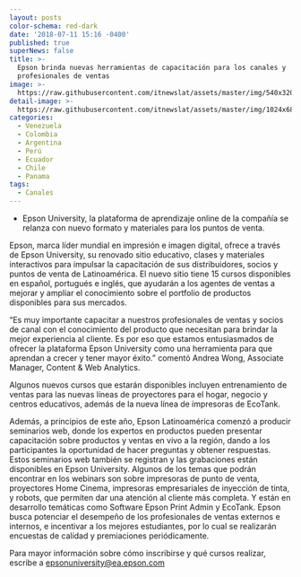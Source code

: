 ```yaml
---
layout: posts
color-schema: red-dark
date: '2018-07-11 15:16 -0400'
published: true
superNews: false
title: >-
  Epson brinda nuevas herramientas de capacitación para los canales y
  profesionales de ventas
image: >-
  https://raw.githubusercontent.com/itnewslat/assets/master/img/540x320/Salon-de-Clase-p.jpg
detail-image: >-
  https://raw.githubusercontent.com/itnewslat/assets/master/img/1024x680/Salon-de-Clase-g.jpg
categories:
  - Venezuela
  - Colombia
  - Argentina
  - Perú
  - Ecuador
  - Chile
  - Panama
tags:
  - Canales
---
```

- Epson University, la plataforma de aprendizaje online de la compañía se relanza con nuevo formato y materiales para los puntos de venta.

Epson, marca líder mundial en impresión e imagen digital, ofrece a través de Epson University, su renovado sitio educativo, clases y materiales interactivos para impulsar la capacitación de sus distribuidores, socios y puntos de venta de Latinoamérica. El nuevo sitio tiene 15 cursos disponibles en español, portugués e inglés, que ayudarán a los agentes de ventas a mejorar y ampliar el conocimiento sobre el portfolio de productos disponibles para sus mercados.

“Es muy importante capacitar a nuestros profesionales de ventas y socios de canal con el conocimiento del producto que necesitan para brindar la mejor experiencia al cliente. Es por eso que estamos entusiasmados de ofrecer la plataforma Epson University como una herramienta para que aprendan a crecer y tener mayor éxito.” comentó Andrea Wong, Associate Manager, Content & Web Analytics.

Algunos nuevos cursos que estarán disponibles incluyen entrenamiento de ventas para las nuevas líneas de proyectores para el hogar, negocio y centros educativos, además de la nueva línea de impresoras de EcoTank.

Además, a principios de este año, Epson Latinoamérica comenzó a producir seminarios web, donde los expertos en productos pueden presentar capacitación sobre productos y ventas en vivo a la región, dando a los participantes la oportunidad de hacer preguntas y obtener respuestas. Estos seminarios web también se registran y las grabaciones están disponibles en Epson University. Algunos de los temas que podrán encontrar en los webinars son sobre impresoras de punto de venta, proyectores Home Cinema, impresoras empresariales de inyección de tinta, y robots, que permiten dar una atención al cliente más completa. Y están en desarrollo temáticas como Software Epson Print Admin y EcoTank. 
Epson busca potenciar el desempeño de los profesionales de ventas externos e internos, e incentivar a los mejores estudiantes, por lo cual se realizarán encuestas de calidad y premiaciones periódicamente. 

Para mayor información sobre cómo inscribirse y qué cursos realizar, escribe a epsonuniversity@ea.epson.com